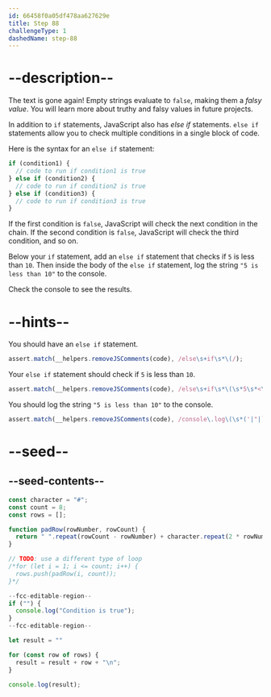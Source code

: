 ```yaml
---
id: 66458f0a05df478aa627629e
title: Step 88
challengeType: 1
dashedName: step-88
---
```


# --description--

The text is gone again! Empty strings evaluate to `false`, making them a <dfn>falsy value</dfn>. You will learn more about truthy and falsy values in future projects.

In addition to `if` statements, JavaScript also has <dfn>else if</dfn> statements. `else if` statements allow you to check multiple conditions in a single block of code.

Here is the syntax for an `else if` statement:

```js
if (condition1) {
  // code to run if condition1 is true
} else if (condition2) {
  // code to run if condition2 is true
} else if (condition3) {
  // code to run if condition3 is true
} 
```

If the first condition is `false`, JavaScript will check the next condition in the chain. If the second condition is `false`, JavaScript will check the third condition, and so on.

Below your `if` statement, add an `else if` statement that checks if `5` is less than `10`. Then inside the body of the `else if` statement, log the string `"5 is less than 10"` to the console.

Check the console to see the results.

# --hints--

You should have an `else if` statement.

```js
assert.match(__helpers.removeJSComments(code), /else\s+if\s*\(/);
```

Your `else if` statement should check if `5` is less than `10`.

```js
assert.match(__helpers.removeJSComments(code), /else\s+if\s*\(\s*5\s*<\s*10\s*\)/);
```

You should log the string `"5 is less than 10"` to the console.

```js
assert.match(__helpers.removeJSComments(code), /console\.log\(\s*('|"|`)5\s+is\s+less\s+than\s+10\1\s*\)/);
```

# --seed--

## --seed-contents--

```js
const character = "#";
const count = 8;
const rows = [];

function padRow(rowNumber, rowCount) {
  return " ".repeat(rowCount - rowNumber) + character.repeat(2 * rowNumber - 1) + " ".repeat(rowCount - rowNumber);
}

// TODO: use a different type of loop
/*for (let i = 1; i <= count; i++) {
  rows.push(padRow(i, count));
}*/

--fcc-editable-region--
if ("") {
  console.log("Condition is true");
}
--fcc-editable-region--

let result = ""

for (const row of rows) {
  result = result + row + "\n";
}

console.log(result);
```

